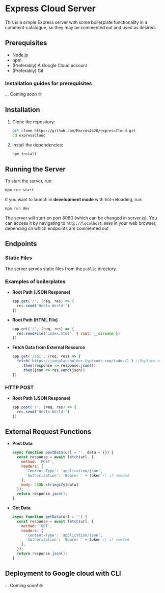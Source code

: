 # Express Cloud Server

This is a simple Express server with some boilerplate functionality in a comment-catalogue, so they may be commented out and used as desired.

## Prerequisites

- Node.js
- npm
- (Preferably) A Google Cloud account
- (Preferably) Git

### Installation guides for prerequisites
... Coming soon 🤓

## Installation

1. Clone the repository:
    ```sh
    git clone https://github.com/Marcus4420/expressCloud.git
    cd expressCloud
    ```

2. Install the dependencies:
    ```sh
    npm install
    ```

## Running the Server

To start the server, run:
```sh
npm run start
```

if you want to launch in __development mode__ with hot-reloading, run:
```sh
npm run dev
```


The server will start on port 8080 (which can be changed in server.js). You can access it by navigating to `http://localhost:8080` in your web browser, depending on which endpoints are commented out.

## Endpoints

### Static Files

The server serves static files from the `public` directory.

### Examples of boilerplates

- **Root Path (JSON Response)**
    ```js
    app.get('/', (req, res) => {
      res.send('Hello World!')
    })
    ```

- **Root Path (HTML File)**
    ```js
    app.get('/', (req, res) => {
      res.sendFile('index.html', { root: __dirname })
    })
    ```

- **Fetch Data from External Resource**
    ```js
    app.get('/api', (req, res) => {
      fetch('https://jsonplaceholder.typicode.com/todos/1') //Replace with your url
        .then(response => response.json())
        .then(json => res.send(json))
    })
    ```

### HTTP POST

- **Root Path (JSON Response)**
    ```js
    app.post('/', (req, res) => {
      res.send('Hello World!')
    })
    ```

## External Request Functions

- **Post Data**
    ```js
    async function postData(url = '', data = {}) {
      const response = await fetch(url, {
        method: 'POST',
        headers: {
          'Content-Type': 'application/json',
          'Authorization': 'Bearer ' + token // if needed
        },
        body: JSON.stringify(data)
      });
      return response.json();
    }
    ```

- **Get Data**
    ```js
    async function getData(url = '') {
      const response = await fetch(url, {
        method: 'GET',
        headers: {
          'Content-Type': 'application/json',
          'Authorization': 'Bearer ' + token // if needed
        },
      });
      return response.json();
    }
    ```

## Deployment to Google cloud with CLI
... Coming soon! 🤓